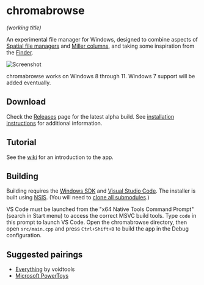 # chromabrowse

*(working title)*

An experimental file manager for Windows, designed to combine aspects of [Spatial file managers](https://en.wikipedia.org/wiki/Spatial_file_manager) and [Miller columns](https://en.wikipedia.org/wiki/Miller_columns), and taking some inspiration from the [Finder](https://en.wikipedia.org/wiki/Finder_(software)).

![Screenshot](https://user-images.githubusercontent.com/8228102/181127811-944c357c-617e-4868-b20c-63dccfa26ed8.png)

chromabrowse works on Windows 8 through 11. Windows 7 support will be added eventually.

## Download

Check the [Releases](https://github.com/vanjac/chromabrowse/releases) page for the latest alpha build. See [installation instructions](https://github.com/vanjac/chromabrowse/wiki/Installation) for additional information.

## Tutorial

See the [wiki](https://github.com/vanjac/chromabrowse/wiki/Tutorial) for an introduction to the app.

## Building

Building requires the [Windows SDK](https://developer.microsoft.com/en-us/windows/downloads/windows-sdk/) and [Visual Studio Code](https://code.visualstudio.com/). The installer is built using [NSIS](https://nsis.sourceforge.io/Main_Page). (You will need to [clone all submodules](https://git-scm.com/book/en/v2/Git-Tools-Submodules#_cloning_submodules).)

VS Code must be launched from the "x64 Native Tools Command Prompt" (search in Start menu) to access the correct MSVC build tools. Type `code` in this prompt to launch VS Code. Open the chromabrowse directory, then open `src/main.cpp` and press `Ctrl+Shift+B` to build the app in the Debug configuration.

## Suggested pairings

- [Everything](https://www.voidtools.com/) by voidtools
- [Microsoft PowerToys](https://github.com/microsoft/PowerToys)
